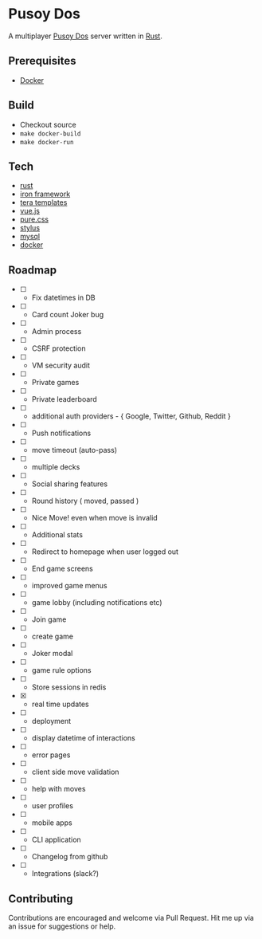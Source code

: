 # Pusoy Dos
A multiplayer [Pusoy Dos](https://en.wikipedia.org/wiki/Pusoy_dos) server written in [Rust](https://www.rust-lang.org).

## Prerequisites
- [Docker](https://www.docker.com)

## Build
- Checkout source
- `make docker-build` 
- `make docker-run`

## Tech
- [rust](https://www.rust-lang.org)
 - [iron framework](http://ironframework.io/)
 - [tera templates](https://github.com/Keats/tera)
- [vue.js](https://vuejs.org)
- [pure.css](http://purecss.io/)
- [stylus](http://stylus-lang.com/)
- [mysql](https://www.mysql.com/)
- [docker](https://www.docker.com/)

## Roadmap

- [ ] - Fix datetimes in DB
- [ ] - Card count Joker bug
- [ ] - Admin process
- [ ] - CSRF protection
- [ ] - VM security audit
- [ ] - Private games
- [ ] - Private leaderboard
- [ ] - additional auth providers - { Google, Twitter, Github, Reddit }
- [ ] - Push notifications
- [ ] - move timeout (auto-pass)
- [ ] - multiple decks
- [ ] - Social sharing features
- [ ] - Round history ( moved, passed )
- [ ] - Nice Move! even when move is invalid
- [ ] - Additional stats
- [ ] - Redirect to homepage when user logged out
- [ ] - End game screens
- [ ] - improved game menus
 - [ ] - game lobby (including notifications etc)
 - [ ] - Join game
 - [ ] - create game
 - [ ] - Joker modal
- [ ] - game rule options
- [ ] - Store sessions in redis
- [x] - real time updates
- [ ] - deployment
- [ ] - display datetime of interactions
- [ ] - error pages
- [ ] - client side move validation
- [ ] - help with moves
- [ ] - user profiles
- [ ] - mobile apps
- [ ] - CLI application
- [ ] - Changelog from github
- [ ] - Integrations (slack?)

## Contributing
Contributions are encouraged and welcome via Pull Request. 
Hit me up via an issue for suggestions or help.
